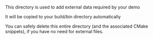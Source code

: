 <p>This directory is used to add external data required by your demo</p>
<p>It will be copied to your build/bin directory automatically</p>
<p>You can safely delete this entire directory (and the associated CMake snippets), if you have no need for external files.